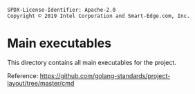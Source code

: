 ```text
SPDX-License-Identifier: Apache-2.0
Copyright © 2019 Intel Corporation and Smart-Edge.com, Inc.
```

# Main executables

This directory contains all main executables for the project.

Reference: <https://github.com/golang-standards/project-layout/tree/master/cmd>
